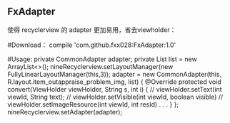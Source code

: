 FxAdapter
----

使得 recyclerview 的 adapter 更加易用，省去viewholder：


#Download：
   	compile 'com.github.fxx028:FxAdapter:1.0' 
   	
   	
#Usage:
       private CommonAdapter<String> adapter;
       private List<String> list = new ArrayList<>();
       nineRecyclerview.setLayoutManager(new FullyLinearLayoutManager(this,3));
       adapter = new CommonAdapter<String>(this, R.layout.item_outappraise_problem_img, list) {
            @Override
            protected void convert(ViewHolder viewHolder, String s, int i) {
              // viewHolder.setText(int viewId, String text);
              // viewHolder.setVisible(int viewId, boolean visible)
              // viewHolder.setImageResource(int viewId, int resId)
              .
              .
              .
            }
        };
        nineRecyclerview.setAdapter(adapter);
